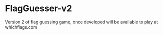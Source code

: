 # FlagGuesser-v2
Version 2 of flag guessing game, once developed will be available to play at whichflags.com

